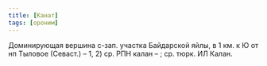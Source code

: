 ```yaml
---
title: [Канат]
tags: [ороним]
---
```


Доминирующая вершина с-зап. участка Байдарской яйлы, в 1 км. к Ю от нп Тыловое
(Севаст.) – 1, 2) ср. РПН калан – ; ср. тюрк. ИЛ Калан.
